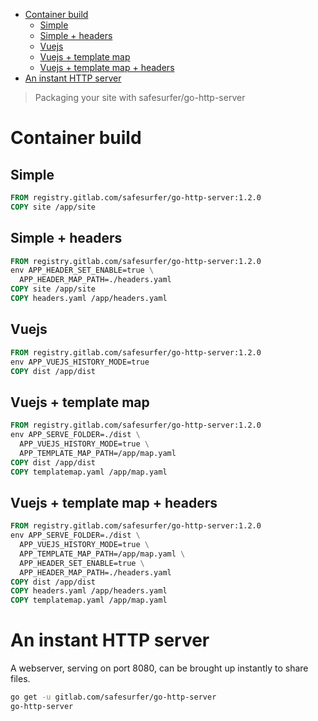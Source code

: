- [Container build](#org002cf11)
  - [Simple](#orgef5aa61)
  - [Simple + headers](#org55ea3d0)
  - [Vuejs](#org9c32e8c)
  - [Vuejs + template map](#org304b41c)
  - [Vuejs + template map + headers](#org0dacdb6)
- [An instant HTTP server](#org6f656df)

> Packaging your site with safesurfer/go-http-server


<a id="org002cf11"></a>

# Container build


<a id="orgef5aa61"></a>

## Simple

```dockerfile
FROM registry.gitlab.com/safesurfer/go-http-server:1.2.0
COPY site /app/site
```


<a id="org55ea3d0"></a>

## Simple + headers

```dockerfile
FROM registry.gitlab.com/safesurfer/go-http-server:1.2.0
env APP_HEADER_SET_ENABLE=true \
  APP_HEADER_MAP_PATH=./headers.yaml
COPY site /app/site
COPY headers.yaml /app/headers.yaml
```


<a id="org9c32e8c"></a>

## Vuejs

```dockerfile
FROM registry.gitlab.com/safesurfer/go-http-server:1.2.0
env APP_VUEJS_HISTORY_MODE=true
COPY dist /app/dist
```


<a id="org304b41c"></a>

## Vuejs + template map

```dockerfile
FROM registry.gitlab.com/safesurfer/go-http-server:1.2.0
env APP_SERVE_FOLDER=./dist \
  APP_VUEJS_HISTORY_MODE=true \
  APP_TEMPLATE_MAP_PATH=/app/map.yaml
COPY dist /app/dist
COPY templatemap.yaml /app/map.yaml
```


<a id="org0dacdb6"></a>

## Vuejs + template map + headers

```dockerfile
FROM registry.gitlab.com/safesurfer/go-http-server:1.2.0
env APP_SERVE_FOLDER=./dist \
  APP_VUEJS_HISTORY_MODE=true \
  APP_TEMPLATE_MAP_PATH=/app/map.yaml \
  APP_HEADER_SET_ENABLE=true \
  APP_HEADER_MAP_PATH=./headers.yaml
COPY dist /app/dist
COPY headers.yaml /app/headers.yaml
COPY templatemap.yaml /app/map.yaml
```


<a id="org6f656df"></a>

# An instant HTTP server

A webserver, serving on port 8080, can be brought up instantly to share files.

```bash
go get -u gitlab.com/safesurfer/go-http-server
go-http-server
```
